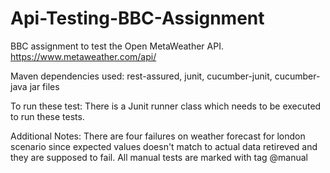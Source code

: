 
# Api-Testing-BBC-Assignment

BBC assignment to test the Open MetaWeather API. https://www.metaweather.com/api/

Maven dependencies used:
rest-assured,
junit,
cucumber-junit,
cucumber-java jar files

To run these test:
There is a Junit runner class which needs to be executed to run these tests.

Additional Notes:
There are four failures on weather forecast for london scenario since expected values doesn't match to actual data retireved
and they are supposed to fail. All manual tests are marked with tag @manual

